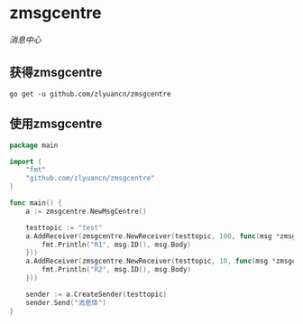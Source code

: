 # zmsgcentre
###### 消息中心

## 获得zmsgcentre
`go get -u github.com/zlyuancn/zmsgcentre`

## 使用zmsgcentre

```go
package main

import (
    "fmt"
    "github.com/zlyuancn/zmsgcentre"
)

func main() {
    a := zmsgcentre.NewMsgCentre()

    testtopic := "test"
    a.AddReceiver(zmsgcentre.NewReceiver(testtopic, 100, func(msg *zmsgcentre.Message) {
        fmt.Println("R1", msg.ID(), msg.Body)
    }))
    a.AddReceiver(zmsgcentre.NewReceiver(testtopic, 10, func(msg *zmsgcentre.Message) {
        fmt.Println("R2", msg.ID(), msg.Body)
    }))

    sender := a.CreateSender(testtopic)
    sender.Send("消息体")
}
```
